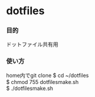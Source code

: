 # dotfiles
### 目的
ドットファイル共有用
### 使い方
home内でgit clone
$ cd ~/dotfiles  
$ chmod 755 dotfilesmake.sh  
$ ./dotfilesmake.sh
